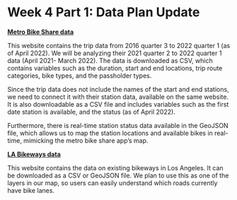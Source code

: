 # Week 4 Part 1: Data Plan Update

<b><a href="https://bikeshare.metro.net/about/data/">Metro Bike Share data</a></b>
 
This website contains the trip data from 2016 quarter 3 to 2022 quarter 1 (as of April 2022). We will be analyzing their 2021 quarter 2 to 2022 quarter 1 data (April 2021- March 2022). The data is downloaded as CSV, which contains variables such as the duration, start and end locations, trip route categories, bike types, and the passholder types. 
 
Since the trip data does not include the names of the start and end stations, we need to connect it with their station data, available on the same website. It is also downloadable as a CSV file and includes variables such as the first date station is available, and the status (as of April 2022).
 
Furthermore, there is real-time station status data available in the GeoJSON file, which allows us to map the station locations and available bikes in real-time, mimicking the metro bike share app’s map.
 
<b><a href="https://geohub.lacity.org/datasets/230abc621b144dbc96cca83d65bd454d/explore?location=34.033311%2C-118.317725%2C10.87
">LA Bikeways data</a></b>
 
This website contains the data on existing bikeways in Los Angeles. It can be downloaded as a CSV or GeoJSON file. We plan to use this as one of the layers in our map, so users can easily understand which roads currently have bike lanes.
